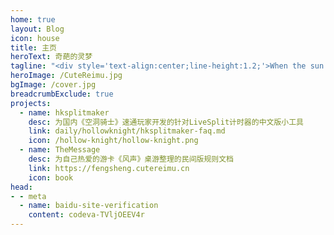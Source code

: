 ```yaml
---
home: true
layout: Blog
icon: house
title: 主页
heroText: 奇葩的灵梦
tagline: "<div style='text-align:center;line-height:1.2;'>When the sun is gone,</div><div style='text-align:center;line-height:1.2;'>prepare to watch the stars shine upon.</div>"
heroImage: /CuteReimu.jpg
bgImage: /cover.jpg
breadcrumbExclude: true
projects:
  - name: hksplitmaker
    desc: 为国内《空洞骑士》速通玩家开发的针对LiveSplit计时器的中文版小工具
    link: daily/hollowknight/hksplitmaker-faq.md
    icon: /hollow-knight/hollow-knight.png
  - name: TheMessage
    desc: 为自己热爱的游卡《风声》桌游整理的民间版规则文档
    link: https://fengsheng.cutereimu.cn
    icon: book
head:
- - meta
  - name: baidu-site-verification
    content: codeva-TVljOEEV4r
---
```

